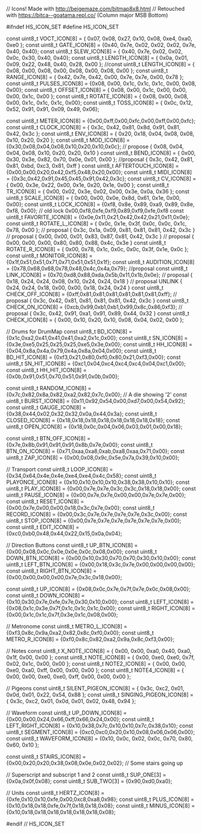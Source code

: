 // Icons! Made with http://beigemaze.com/bitmap8x8.html
// Retouched with https://bitca--goatama.repl.co/ (Column major MSB Bottom)

#ifndef HS_ICON_SET
#define HS_ICON_SET

const uint8_t VOCT_ICON[8]       = { 0x07, 0x08, 0x27, 0x10, 0x08, 0xe4, 0xa0, 0xe0 };
const uint8_t GATE_ICON[8]       = {0x40, 0x7e, 0x02, 0x02, 0x02, 0x7e, 0x40, 0x40};
const uint8_t SLEW_ICON[8]       = { 0x40, 0x7e, 0x02, 0x02, 0x0c, 0x30, 0x40, 0x40}; 
const uint8_t LENGTH_ICON[8]       = { 0x0a, 0x01, 0x09, 0x22, 0x48, 0x40, 0x28, 0x00 };
//const uint8_t LENGTH_ICON[8]       = { 0x08, 0x00, 0x08, 0x00, 0x08, 0x00, 0x08, 0x00 };
const uint8_t RANGE_ICON[8]       = { 0x42, 0x7e, 0x42, 0x00, 0x7e, 0x7e, 0x00, 0x78 };
const uint8_t PULSES_ICON[8]       = {0x08, 0x00, 0x1c, 0x1c, 0x1c, 0x00, 0x08, 0x00};
const uint8_t OFFSET_ICON[8]       = { 0x08, 0x00, 0x1c, 0x00, 0x00, 0x00, 0x1c, 0x00 };
const uint8_t ROTATE_ICON[8]       = { 0x08, 0x00, 0x08, 0x00, 0x1c, 0x1c, 0x1c, 0x00};
const uint8_t TOSS_ICON[8]       = { 0x0c, 0x12, 0x52, 0x91, 0x91, 0x09, 0x49, 0x06};

const uint8_t METER_ICON[8]      = {0x00,0xff,0x00,0xfc,0x00,0xff,0x00,0xfc};
const uint8_t CLOCK_ICON[8]      = { 0x3c, 0x42, 0x81, 0x8d, 0x91, 0x81, 0x42, 0x3c };
const uint8_t ENV_ICON[8]        = { 0x20, 0x18, 0x04, 0x08, 0x08, 0x10, 0x20, 0x20 };
const uint8_t MOD_ICON[8]        = {0x30,0x08,0x04,0x08,0x10,0x20,0x10,0x0c};
// propose { 0x08, 0x04, 0x04, 0x08, 0x10, 0x20, 0x20, 0x10 }
const uint8_t BEND_ICON[8]       = { 0x00, 0x30, 0x3e, 0x82, 0x70, 0x0e, 0x01, 0x00 };
//proposal { 0x3c, 0x42, 0x81, 0x81, 0xbd, 0xc3, 0x81, 0xff }
const uint8_t AFTERTOUCH_ICON[8] = {0x00,0x00,0x20,0x42,0xf5,0x48,0x20,0x00};
const uint8_t MIDI_ICON[8]       = {0x3c,0x42,0x91,0x45,0x45,0x91,0x42,0x3c};
const uint8_t CV_ICON[8]         = { 0x00, 0x3e, 0x22, 0x00, 0x1e, 0x20, 0x1e, 0x00 };
const uint8_t TR_ICON[8]         = { 0x00, 0x02, 0x3e, 0x02, 0x00, 0x3e, 0x0a, 0x36 };
const uint8_t SCALE_ICON[8]      = { 0x00, 0x00, 0x0e, 0x8d, 0x61, 0x1e, 0x00, 0x00};
const uint8_t LOCK_ICON[8]       = {0xf8, 0x8e, 0x89, 0xa9, 0x89, 0x8e, 0xf8, 0x00};
// old lock 0x00,0xf8,0xfe,0xf9,0x89,0xf9,0xfe,0xf8
const uint8_t FAVORITE_ICON[8]   = {0x0e,0x11,0x21,0x42,0x42,0x21,0x11,0x0e};
const uint8_t ROTATE_L_ICON[8]   = { 0x0c, 0x1e, 0x3f, 0x0c, 0x0c, 0x1c, 0x78, 0x00 };
// proposal { 0x3c, 0x1a, 0x09, 0x81, 0x81, 0x81, 0x42, 0x3c }
// proposal { 0x00, 0x00, 0x01, 0x83, 0x87, 0x81, 0x42, 0x3c }
// proposal { 0x00, 0x00, 0x00, 0x80, 0x80, 0x88, 0x4c, 0x3e }
const uint8_t ROTATE_R_ICON[8]   = { 0x00, 0x78, 0x1c, 0x0c, 0x0c, 0x3f, 0x1e, 0x0c };
const uint8_t MONITOR_ICON[8]    = {0x1f,0x51,0x51,0x71,0x71,0x51,0x51,0x1f};
const uint8_t AUDITION_ICON[8]   = {0x78,0x68,0x68,0x78,0x48,0x4c,0x4a,0x79};
//proposal
const uint8_t LINK_ICON[8]       = {0x70,0xd8,0x88,0xda,0x5b,0x11,0x1b,0x0e};
// proposal { 0x18, 0x24, 0x24, 0x08, 0x10, 0x24, 0x24, 0x18 }
// proposal UNLINK { 0x24, 0x24, 0x18, 0x00, 0x00, 0x18, 0x24, 0x24 }
const uint8_t CHECK_OFF_ICON[8]  = {0xff,0x81,0x81,0x81,0x81,0x81,0x81,0xff};
// proposal {  0x3c, 0x42, 0x81, 0x81, 0x81, 0x81, 0x42, 0x3c }
const uint8_t CHECK_ON_ICON[8]   = {0xcb,0x99,0xb1,0xb1,0x99,0x8c,0x86,0xf3};
// proposal { 0x3c, 0x42, 0x91, 0xa1, 0x91, 0x89, 0x44, 0x32 }
const uint8_t CHECK_ICON[8]      = { 0x00, 0x10, 0x20, 0x10, 0x08, 0x04, 0x02, 0x00 };

// Drums for DrumMap
const uint8_t BD_ICON[8]         = {0x1c,0xa2,0x41,0x41,0x41,0xa2,0x1c,0x00};
const uint8_t SN_ICON[8]         = {0x3e,0xe5,0x25,0x25,0x25,0xe5,0x3e,0x00};
const uint8_t HH_ICON[8]         = {0x04,0x8a,0x4a,0x79,0x4a,0x8a,0x04,0x00};
const uint8_t BD_HIT_ICON[8]     = {0xf3,0x21,0x80,0xf0,0x80,0x21,0xf3,0x00};
const uint8_t SN_HIT_ICON[8]     = {0xc1,0x04,0xc4,0xc4,0xc4,0x04,0xc1,0x00};
const uint8_t HH_HIT_ICON[8]     = {0x0b,0x91,0x51,0x70,0x51,0x91,0x0b,0x00};

const uint8_t RANDOM_ICON[8]     = {0x7c,0x82,0x8a,0x82,0xa2,0x82,0x7c,0x00};  // A die showing '2'
const uint8_t BURST_ICON[8]      = {0x11,0x92,0x54,0x00,0xd7,0x00,0x54,0x92};
const uint8_t GAUGE_ICON[8]      = {0x38,0x44,0x02,0x32,0x32,0x0a,0x44,0x3a};
const uint8_t CLOSED_ICON[8]     = {0x18,0x18,0x18,0x18,0x18,0x18,0x18,0x18};
const uint8_t OPEN_ICON[8]       = {0x18,0x0c,0x04,0x06,0x03,0x01,0x00,0x18};

const uint8_t BTN_OFF_ICON[8]    = {0x7e,0x8b,0x91,0x91,0x91,0x8b,0x7e,0x00};
const uint8_t BTN_ON_ICON[8]     = {0x71,0xaa,0xa8,0xab,0xa8,0xaa,0x71,0x00};
const uint8_t ZAP_ICON[8]        = {0x00,0x08,0x9c,0x5e,0x7a,0x39,0x10,0x00};

// Transport
const uint8_t LOOP_ICON[8]       = {0x34,0x64,0x4e,0x4e,0xe4,0xe4,0x4c,0x58};
const uint8_t PLAYONCE_ICON[8]   = {0x10,0x10,0x10,0x10,0x38,0x38,0x10,0x10};
const uint8_t PLAY_ICON[8]       = {0x00,0x7e,0x7e,0x3c,0x3c,0x18,0x18,0x00};
const uint8_t PAUSE_ICON[8]      = {0x00,0x7e,0x7e,0x00,0x00,0x7e,0x7e,0x00};
const uint8_t RESET_ICON[8]      = {0x00,0x7e,0x00,0x00,0x18,0x3c,0x7e,0x00};
const uint8_t RECORD_ICON[8]     = {0x00,0x3c,0x7e,0x7e,0x7e,0x7e,0x3c,0x00};
const uint8_t STOP_ICON[8]       = {0x00,0x7e,0x7e,0x7e,0x7e,0x7e,0x7e,0x00};
const uint8_t EDIT_ICON[8]       = {0xc0,0xb0,0x48,0x44,0x22,0x15,0x0a,0x04};

// Direction Buttons
const uint8_t UP_BTN_ICON[8]     = {0x00,0x08,0x0c,0x0e,0x0e,0x0c,0x08,0x00};
const uint8_t DOWN_BTN_ICON[8]   = {0x00,0x10,0x30,0x70,0x70,0x30,0x10,0x00};
const uint8_t LEFT_BTN_ICON[8]   = {0x00,0x18,0x3c,0x7e,0x00,0x00,0x00,0x00};
const uint8_t RIGHT_BTN_ICON[8]  = {0x00,0x00,0x00,0x00,0x7e,0x3c,0x18,0x00};

const uint8_t UP_ICON[8]     = {0x08,0x0c,0x7e,0x7f,0x7e,0x0c,0x08,0x00};
const uint8_t DOWN_ICON[8]   = {0x10,0x30,0x7e,0xfe,0x7e,0x30,0x10,0x00};
const uint8_t LEFT_ICON[8]   = {0x08,0x1c,0x3e,0x7f,0x1c,0x1c,0x1c,0x00};
const uint8_t RIGHT_ICON[8]  = {0x00,0x1c,0x1c,0x7f,0x3e,0x1c,0x08,0x00};

// Metronome
const uint8_t METRO_L_ICON[8]    = {0xf3,0x8c,0x9a,0xa2,0x82,0x8c,0xf0,0x00};
const uint8_t METRO_R_ICON[8]    = {0xf0,0x8c,0x82,0xa2,0x9a,0x8c,0xf3,0x00};

// Notes
const uint8_t X_NOTE_ICON[8]     = { 0x00, 0x00, 0xa0, 0x40, 0xa0, 0x1f, 0x00, 0x00 };
const uint8_t NOTE_ICON[8]       = { 0x00, 0xe0, 0xe0, 0x7f, 0x02, 0x1c, 0x00, 0x00 };
const uint8_t NOTE2_ICON[8]      = { 0x00, 0x00, 0xe0, 0xa0, 0xff, 0x00, 0x00, 0x00 };
const uint8_t NOTE4_ICON[8]      = { 0x00, 0x00, 0xe0, 0xe0, 0xff, 0x00, 0x00, 0x00 };

// Pigeons
const uint8_t SILENT_PIGEON_ICON[8]       = { 0x3c, 0xc2, 0x01, 0x0d, 0x01, 0x22, 0x54, 0x88 };
const uint8_t SINGING_PIGEON_ICON[8]      = { 0x3c, 0xc2, 0x01, 0x0d, 0x01, 0x02, 0x48, 0x94 };

// Waveform
const uint8_t UP_DOWN_ICON[8]    = {0x00,0x00,0x24,0x66,0xff,0x66,0x24,0x00};
const uint8_t LEFT_RIGHT_ICON[8] = {0x10,0x38,0x7c,0x10,0x10,0x7c,0x38,0x10};
const uint8_t SEGMENT_ICON[8]    = {0xc0,0xc0,0x20,0x10,0x08,0x06,0x06,0x00};
const uint8_t WAVEFORM_ICON[8]   = {0x10, 0x0c, 0x02, 0x0c, 0x70, 0x80, 0x60, 0x10 };

const uint8_t STAIRS_ICON[8]     = {0x00,0x20,0x20,0x38,0x08,0x0e,0x02,0x02};  // Some stairs going up

// Superscript and subscript 1 and 2
const uint8_t SUP_ONE[3]      = {0x0a,0x0f,0x08};
const uint8_t SUB_TWO[3]      = {0x90,0xd0,0xa0};

// Units
const uint8_t HERTZ_ICON[8]      = {0xfe,0x10,0x10,0xfe,0x00,0xc8,0xa8,0x98};
const uint8_t PLUS_ICON[8]       = {0x10,0x18,0x18,0xfe,0x7f,0x18,0x18,0x08};
const uint8_t MINUS_ICON[8]      = {0x10,0x18,0x18,0x18,0x18,0x18,0x18,0x08};

#endif // HS_ICON_SET